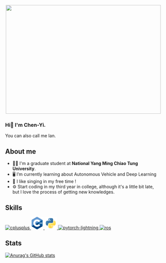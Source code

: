 <p align="center">
  <img src="https://user-images.githubusercontent.com/88025855/218952858-4c907214-e309-43c0-b3c3-7fd4b5268a22.png" height="350px" width="500px"/>
</p>

### Hi👋 I'm Chen-Yi.  
You can also call me Ian. 


About me
---
- 👨‍🎓 I'm a graduate student at **National Yang Ming Chiao Tung University**.
- 🖥 I’m currently learning about Autonomous Vehicle and Deep Learning 
- 🎸 I like singing in my free time !
- ⚙️  Start coding in my third year in college, although it's a little bit late, but I love the process of getting new knowledges. 

Skills 
---
<p>
<a href="https://www.w3schools.com/c/" target="_blank" rel="noreferrer"> 
<img src="https://upload.wikimedia.org/wikipedia/commons/1/19/C_Logo.png" alt="cplusplus" width="40" height="40"/>
</a>

<a href="https://www.w3schools.com/cpp/" target="_blank" rel="noreferrer"> 
  <img src="https://raw.githubusercontent.com/devicons/devicon/master/icons/cplusplus/cplusplus-original.svg" alt="cplusplus" width="40" height="40"/> 
</a>

<a href="https://www.python.org" target="_blank" rel="noreferrer">
  <img src="https://raw.githubusercontent.com/devicons/devicon/master/icons/python/python-original.svg" alt="python" width="40" height="40"/>
</a>
<a href="https://pytorch-lightning.readthedocs.io/en/latest/" target="_blank" rel="noreferrer">
  <img src="https://miro.medium.com/max/604/1*uSM9QqCl2DJtejQSnwkCnw.png" alt="pytorch-lightning" width="40" height="40"/>
</a>

<a href="https://www.ros.org/" target="_blank" rel="noreferrer">
<img src="https://www.pilz.com/imagecache/mam/pilz/images/import/01_Products_and_Solutions/A0900_robotics/fittosize__752_0_53ab91fb2e1755765c20d5d1df8d5f9d_l_ros_logo_3c_2018_08_1000x562-mobile-1596543825.jpg" alt="ros" width="80" height="40"/>
</a>

</p>



Stats
---
[![Anurag's GitHub stats](https://github-readme-stats.vercel.app/api?username=Ianpengg)](https://github.com/anuraghazra/github-readme-stats)
